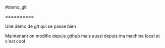 ﻿#demo_git

==========

Une demo de git qui se passe bien

Maintenant on modifie depuis github
mais aussi depuis ma machine local et c'est cool
